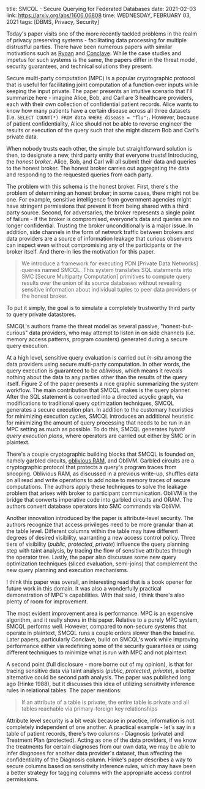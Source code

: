 title: SMCQL - Secure Querying for Federated Databases
date: 2021-02-03
link: https://arxiv.org/abs/1606.06808
time: WEDNESDAY, FEBRUARY 03, 2021
tags: [DBMS, Privacy, Security]

Today's paper visits one of the more recently tackled problems in the realm of privacy preserving systems - facilitating data processing for multiple distrustful parties. There have been numerous papers with similar motivations such as [Ryoan](/review/r/2021/Jan/13/) and [Conclave](/review/r/2021/Feb/04/). While the case studies and impetus for such systems is the same, the papers differ in the threat model, security guarantees, and technical solutions they present.

Secure multi-party computation (MPC) is a popular cryptographic protocol that is useful for facilitating joint computation of a function over inputs while keeping the input private. The paper presents an intuitive scenario that I'll summarize here - imagine Alice, Bob, and Carl are 3 healthcare providers, each with their own collection of confidential patient records. Alice wants to know how many patients have a certain disease across all three datasets (i.e. `SELECT COUNT(*) FROM data WHERE disease = "flu";`. However, because of patient confidentiality, Alice should not be able to reverse engineer the results or execution of the query such that she might discern Bob and Carl's private data.

When nobody trusts each other, the simple but straightforward solution is then, to designate a new, third party entity that everyone trusts! Introducing, the *honest broker*. Alice, Bob, and Carl will all submit their data and queries to the honest broker. The honest broker carries out aggregating the data and responding to the requested queries from each party.

The problem with this schema is the honest broker. First, there's the problem of determining an honest broker; in some cases, there might not be one. For example, sensitive intelligence from government agencies might have stringent permissions that prevent it from being shared with a third party source. Second, for adversaries, the broker represents a single point of failure - if the broker is compromised, everyone's data and queries are no longer confidential. Trusting the broker unconditionally is a major issue. In addition, side channels in the form of network traffic between brokers and data providers are a source of information leakage that curious observers can inspect even without compromising any of the participants or the broker itself. And there-in lies the motivation for this paper.

> We introduce a framework for executing PDN [Private Data Networks] queries named SMCQL. This system translates SQL statements into SMC [Secure Multiparty Computation] primitives to compute query results over the union of its source databases without revealing sensitive information about individual tuples to peer data providers or the honest broker.

To put it simply, the goal is to simulate a completely trustworthy third party to query private datastores.

SMCQL's authors frame the threat model as several passive, "honest-but-curious" data providers, who may attempt to listen in on side channels (i.e. memory access patterns, program counters) generated during a secure query execution.

At a high level, sensitive query evaluation is carried out *in-situ* among the data providers using secure multi-party computation. In other words, the query execution is guaranteed to be *oblivious*, which means it reveals nothing about the data to any parties other than the results of the query itself. Figure 2 of the paper presents a nice graphic summarizing the system workflow. The main contribution that SMCQL makes is the query planner. After the SQL statement is converted into a directed acyclic graph, via modifications to traditional query optimization techniques, SMCQL generates a secure execution plan. In addition to the customary heuristics for minimizing execution cycles, SMCQL introduces an additional heuristic for minimizing the amount of query processing that needs to be run in an MPC setting as much as possible. To do this, SMCQL generates *hybrid query execution plans*, where operators are carried out either by SMC or in plaintext.

There's a couple cryptographic building blocks that SMCQL is founded on, namely garbled circuits, [oblivious RAM](/review/r/2021/Jan/16/), and ObliVM. Garbled circuits are a cryptographic protocol that protects a query's program traces from snooping. Oblivious RAM, as discussed in a previous write-up, shuffles data on all read and write operations to add noise to memory traces of secure computations. The authors apply these techniques to solve the leakage problem that arises with broker to participant communication. ObliVM is the bridge that converts imperative code into garbled circuits and ORAM. The authors convert database operators into SMC commands via ObliVM.

Another innovation introduced by the paper is attribute-level security. The authors recognize that access privileges need to be more granular than at the table level. Different columns within the table may have different degrees of desired visibility, warranting a new access control policy. Three tiers of visibility (*public*, *protected*, *private*) influence the query planning step with taint analysis, by tracing the flow of sensitive attributes through the operator tree. Lastly, the paper also discusses some new query optimization techniques (sliced evaluation, semi-joins) that complement the new query planning and execution mechanisms.

I think this paper was overall, an interesting read that is a book opener for future work in this domain. It was also a wonderfully practical demonstration of MPC's capabilities. With that said, I think there's also plenty of room for improvement.

The most evident improvement area is performance. MPC is an expensive algorithm, and it really shows in this paper. Relative to a purely MPC system, SMCQL performs well. However, compared to non-secure systems that operate in plaintext, SMCQL runs a couple orders slower than the baseline. Later papers, particularly Conclave, build on SMCQL's work while improving performance either via redefining some of the security guarantees or using different techniques to minimize what is run with MPC and not plaintext.

A second point (full disclosure - more borne out of my opinion), is that for tracing sensitive data via taint analysis (*public*, *protected*, *private*), a better alternative could be second path analysis. The paper was published long ago (Hinke 1988), but it discusses this idea of utilizing sensitivity inference rules in relational tables. The paper mentions:

> If an attribute of a table is private, the entire table is private and all tables reachable via primary-foreign key relationships

Attribute level security is a bit weak because in practice, information is not completely independent of one another. A practical example - let's say in a table of patient records, there's two columns - Diagnosis (private) and Treatment Plan (protected). Acting as one of the data providers, if we know the treatments for certain diagnoses from our own data, we may be able to infer diagnoses for another data provider's dataset, thus affecting the confidentiality of the Diagnosis column. Hinke's paper describes a way to secure columns based on sensitivity inference rules, which may have been a better strategy for tagging columns with the appropriate access control permissions.

